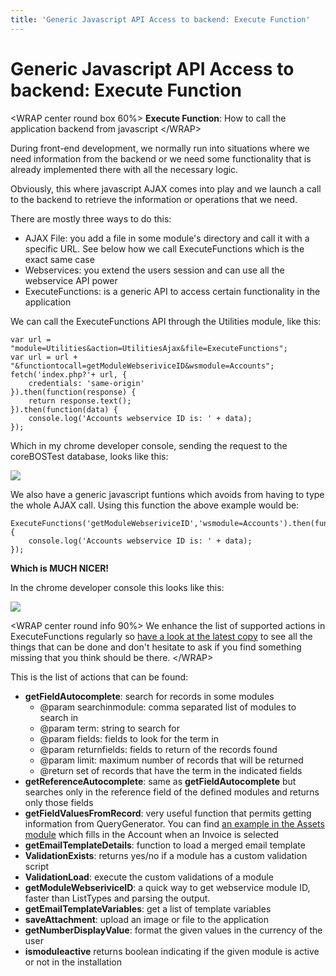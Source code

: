 ```yaml
---
title: 'Generic Javascript API Access to backend: Execute Function'
---
```


Generic Javascript API Access to backend: Execute Function
==========================================================

&lt;WRAP center round box 60%&gt; **Execute Function**: How to call the
application backend from javascript &lt;/WRAP&gt;

During front-end development, we normally run into situations where we
need information from the backend or we need some functionality that is
already implemented there with all the necessary logic.

Obviously, this where javascript AJAX comes into play and we launch a
call to the backend to retrieve the information or operations that we
need.

There are mostly three ways to do this:

-   AJAX File: you add a file in some module's directory and call it
    with a specific URL. See below how we call ExecuteFunctions which is
    the exact same case
-   Webservices: you extend the users session and can use all the
    webservice API power
-   ExecuteFunctions: is a generic API to access certain functionality
    in the application

We can call the ExecuteFunctions API through the Utilities module, like
this:

    var url = "module=Utilities&action=UtilitiesAjax&file=ExecuteFunctions";
    var url = url + "&functiontocall=getModuleWebseriviceID&wsmodule=Accounts";
    fetch('index.php?'+ url, {
        credentials: 'same-origin'
    }).then(function(response) {
        return response.text();
    }).then(function(data) {
        console.log('Accounts webservice ID is: ' + data);
    });

Which in my chrome developer console, sending the request to the
coreBOSTest database, looks like this:

<img src="/en/devel/execfunx01.png" class="align-center" />

We also have a generic javascript funtions which avoids from having to
type the whole AJAX call. Using this function the above example would
be:

    ExecuteFunctions('getModuleWebseriviceID','wsmodule=Accounts').then(function(data) {
        console.log('Accounts webservice ID is: ' + data);
    });

**Which is MUCH NICER!**

In the chrome developer console this looks like this:

<img src="/en/devel/execfunc02.png" class="align-center" />

&lt;WRAP center round info 90%&gt; We enhance the list of supported
actions in ExecuteFunctions regularly so [have a look at the latest
copy](https://github.com/tsolucio/corebos/blob/master/modules/Vtiger/ExecuteFunctions.php)
to see all the things that can be done and don't hesitate to ask if you
find something missing that you think should be there. &lt;/WRAP&gt;

This is the list of actions that can be found:

-   **getFieldAutocomplete**: search for records in some modules
    -   @param searchinmodule: comma separated list of modules to search
        in
    -   @param term: string to search for
    -   @param fields: fields to look for the term in
    -   @param returnfields: fields to return of the records found
    -   @param limit: maximum number of records that will be returned
    -   @return set of records that have the term in the indicated
        fields
-   **getReferenceAutocomplete**: same as **getFieldAutocomplete** but
    searches only in the reference field of the defined modules and
    returns only those fields
-   **getFieldValuesFromRecord**: very useful function that permits
    getting information from QueryGenerator. You can find [an example in
    the Assets
    module](https://github.com/tsolucio/corebos/blob/master/modules/Assets/Assets.js#L57)
    which fills in the Account when an Invoice is selected
-   **getEmailTemplateDetails**: function to load a merged email
    template
-   **ValidationExists**: returns yes/no if a module has a custom
    validation script
-   **ValidationLoad**: execute the custom validations of a module
-   **getModuleWebseriviceID**: a quick way to get webservice module ID,
    faster than ListTypes and parsing the output.
-   **getEmailTemplateVariables**: get a list of template variables
-   **saveAttachment**: upload an image or file to the application
-   **getNumberDisplayValue**: format the given values in the currency
    of the user
-   **ismoduleactive** returns boolean indicating if the given module is
    active or not in the installation
